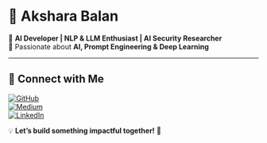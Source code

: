 # 🚀 Akshara Balan  

🔹 **AI Developer | NLP & LLM Enthusiast | AI Security Researcher**  
🔹 Passionate about **AI, Prompt Engineering & Deep Learning**  

---  

## 📌 Connect with Me  
[![GitHub](https://img.shields.io/badge/GitHub-000?style=for-the-badge&logo=github)](https://github.com/Akshara-Balan)  
[![Medium](https://img.shields.io/badge/Medium-000?style=for-the-badge&logo=medium)](https://medium.com/@@aksharabalan0704)  
[![LinkedIn](https://img.shields.io/badge/LinkedIn-0077B5?style=for-the-badge&logo=linkedin)](https://www.linkedin.com/in/akshara-balan-1213b1334/)  

💡 **Let’s build something impactful together!** 🚀
